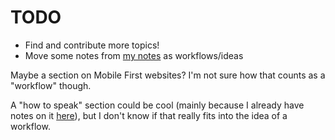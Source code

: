 # TODO

- Find and contribute more topics!
- Move some notes from [my notes](https://drive.google.com/drive/folders/1dsKtlQvBVS0YjssJrlLmZ9SU0yh8zz9m) as workflows/ideas

Maybe a section on Mobile First websites? I'm not sure how that counts as a "workflow" though.

A "how to speak" section could be cool (mainly because I already have notes on it [here](https://docs.google.com/document/d/1DLljSGaZh2E2GIvV3WQG86l98pGi0_jWnHtg17Ym6L4/edit#heading=h.y637gxjly1be)), but I don't know if that really fits into the idea of a workflow.
